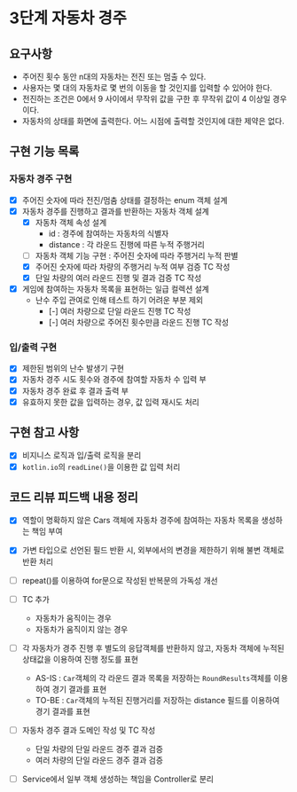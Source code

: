 3단계 자동차 경주
===

## 요구사항
* 주어진 횟수 동안 n대의 자동차는 전진 또는 멈출 수 있다.
* 사용자는 몇 대의 자동차로 몇 번의 이동을 할 것인지를 입력할 수 있어야 한다.
* 전진하는 조건은 0에서 9 사이에서 무작위 값을 구한 후 무작위 값이 4 이상일 경우이다.
* 자동차의 상태를 화면에 출력한다. 어느 시점에 출력할 것인지에 대한 제약은 없다.

## 구현 기능 목록
### 자동차 경주 구현
* [x] 주어진 숫자에 따라 전진/멈춤 상태를 결정하는 enum 객체 설계
* [x] 자동차 경주를 진행하고 결과를 반환하는 자동차 객체 설계
  * [x] 자동차 객체 속성 설계
    * id : 경주에 참여하는 자동차의 식별자
    * distance : 각 라운드 진행에 따른 누적 주행거리
  * [ ] 자동차 객체 기능 구현 : 주어진 숫자에 따라 주행거리 누적 판별
  * [x] 주어진 숫자에 따라 차량의 주행거리 누적 여부 검증 TC 작성
  * [x] 단일 차량의 여러 라운드 진행 및 결과 검증 TC 작성
* [x] 게임에 참여하는 자동차 목록을 표현하는 일급 컬렉션 설계
  * 난수 주입 관여로 인해 테스트 하기 어려운 부분 제외
    * [-] 여러 차량으로 단일 라운드 진행 TC 작성
    * [-] 여러 차량으로 주어진 횟수만큼 라운드 진행 TC 작성

### 입/출력 구현
* [x] 제한된 범위의 난수 발생기 구현
* [x] 자동차 경주 시도 횟수와 경주에 참여할 자동차 수 입력 부
* [x] 자동차 경주 완료 후 결과 출력 부
* [x] 유효하지 못한 값을 입력하는 경우, 값 입력 재시도 처리

## 구현 참고 사항
* [x] 비지니스 로직과 입/출력 로직을 분리
* [x] `kotlin.io`의 `readLine()`을 이용한 값 입력 처리

## 코드 리뷰 피드백 내용 정리
* [x] 역할이 명확하지 않은 Cars 객체에 자동차 경주에 참여하는 자동차 목록을 생성하는 책임 부여
* [x] 가변 타입으로 선언된 필드 반환 시, 외부에서의 변경을 제한하기 위해 불변 객체로 반환 처리 
* [ ] repeat()를 이용하여 for문으로 작성된 반복문의 가독성 개선

* [ ] TC 추가
  * 자동차가 움직이는 경우
  * 자동차가 움직이지 않는 경우
* [ ] 각 자동차가 경주 진행 후 별도의 응답객체를 반환하지 않고, 자동차 객체에 누적된 상태값을 이용하여 진행 정도를 표현
  - AS-IS : `Car`객체의 각 라운드 결과 목록을 저장하는 `RoundResults`객체를 이용하여 경기 결과를 표현
  - TO-BE : `Car`객체의 누적된 진행거리를 저장하는 distance 필드를 이용하여 경기 결과를 표현

* [ ] 자동차 경주 결과 도메인 작성 및 TC 작성
  - 단일 차량의 단일 라운드 경주 결과 검증
  - 여러 차량의 단일 라운드 경주 결과 검증
* [ ] Service에서 일부 객체 생성하는 책임을 Controller로 분리
